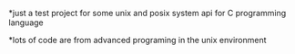 *just a test project for some unix and posix system api for C programming language

*lots of code are from advanced programing in the unix environment
